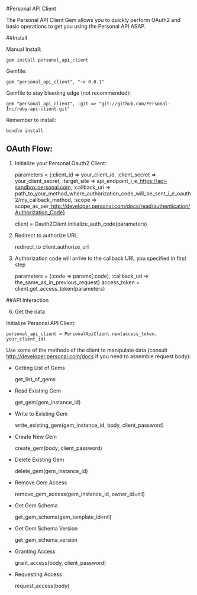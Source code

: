 #Personal API Client

The Personal API Client Gem allows you to quickly perform OAuth2 and basic operations to get you using the Personal API ASAP.

##Install

Manual Install:

    gem install personal_api_client

Gemfile:

    gem "personal_api_client", "~> 0.0.1"

Gemfile to stay bleeding edge (not recommended):

    gem "personal_api_client", :git => "git://github.com/Personal-Inc/ruby-api-client.git"

Remember to install:

    bundle install


## OAuth Flow:
1. Initialize your Personal Oauth2 Client: 

    parameters = {:client_id => your_client_id, 
        :client_secret => your_client_secret, 
        :target_site => api_endpoint_i_e_https://api-sandbox.personal.com, 
        :callback_uri => path_to_your_method_where_authorization_code_will_be_sent_i_e_oauth2/my_callback_method, 
        :scope => scope_as_per_http://developer.personal.com/docs/read/authentication/Authorization_Code}

    client = Oauth2Client.initialize_auth_code(parameters)

1. Redirect to authorize URL

    redirect_to client.authorize_url

1. Authorization code will arrive to the callback URL you specified in first step
    
    parameters = {:code => params[:code], :callback_uri => the_same_as_in_previous_request}
    access_token = client.get_access_token(parameters)

##API Interaction

6. Get the data

Initialize Personal API Client:
	
    personal_api_client = PersonalApiClient.new(access_token, your_client_id)

Use some of the methods of the client to manipulate data (consult http://developer.personal.com/docs if you need to assemble request body):
* Getting List of Gems

    get_list_of_gems
    
* Read Existing Gem

    get_gem(gem_instance_id)
    
* Write to Existing Gem

    write_existing_gem(gem_instance_id, body, client_password)
    
* Create New Gem
 
    create_gem(body, client_password)

* Delete Existing Gem

    delete_gem(gem_instance_id)
    
* Remove Gem Access
    
    remove_gem_access(gem_instance_id, owner_id=nil)
    
* Get Gem Schema
    
    get_gem_schema(gem_template_id=nil)
    
* Get Gem Schema Version
    
    get_gem_schema_version
    
* Granting Access
    
    grant_access(body, client_password)
    
* Requesting Access

    request_access(body)
    
